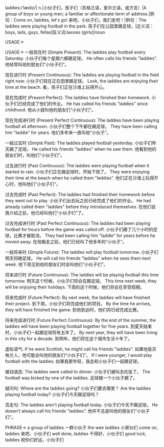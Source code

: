 laddies:/ˈlædiz/| n.|小伙子们，孩子们（苏格兰语，爱尔兰语，或方言）|A group of boys or young men; a familiar or affectionate term of address.|例句：Come on, laddies, let's go! 来吧，小伙子们，我们走吧！|例句：The laddies were playing football in the park. 孩子们在公园里踢足球。|近义词：boys, lads, guys, fellas|反义词:lassies (girls)|noun

USAGE->

USAGE->
一般现在时 (Simple Present):
The laddies play football every Saturday.  小伙子们每个星期六都踢足球。
He often calls his friends "laddies". 他经常叫他的朋友们“小伙子们”。

现在进行时 (Present Continuous):
The laddies are playing football in the field right now. 小伙子们现在正在田里踢足球。
Look, the laddies are enjoying their time at the beach. 看，孩子们正在沙滩上玩得开心。

现在完成时 (Present Perfect):
The laddies have finished their homework. 小伙子们已经完成了他们的作业。
He has called his friends "laddies" since childhood.  他从小就叫他的朋友们“小伙子们”。


现在完成进行时 (Present Perfect Continuous):
The laddies have been playing football all afternoon.  小伙子们整个下午都在踢足球。
They have been calling him "laddie" for years. 他们多年来一直叫他“小伙子”。

一般过去时 (Simple Past):
The laddies played football yesterday.  小伙子们昨天踢了足球。
He called his friends "laddies" when he saw them. 他看到他的朋友们时，叫他们“小伙子们”。

过去进行时 (Past Continuous):
The laddies were playing football when it started to rain. 小伙子们正在踢足球时，开始下雨了。
They were enjoying their time at the beach when he called them "laddies". 他们正在沙滩上玩得开心时，他叫他们“小伙子们”。

过去完成时 (Past Perfect):
The laddies had finished their homework before they went out to play. 小伙子们出去玩之前已经完成了他们的作业。
He had already called them "laddies" before they introduced themselves. 在他们自我介绍之前，他已经叫他们“小伙子们”了。

过去完成进行时 (Past Perfect Continuous):
The laddies had been playing football for hours before the game was called off.  小伙子们踢了几个小时的足球，比赛才被取消。
They had been calling him "laddie" for years before he moved away.  在他搬走之前，他们已经叫了他多年的“小伙子”。

一般将来时 (Simple Future):
The laddies will play football tomorrow.  小伙子们明天将踢足球。
He will call his friends "laddies" when he sees them next week. 他下周见到他的朋友们时会叫他们“小伙子们”。

将来进行时 (Future Continuous):
The laddies will be playing football this time tomorrow. 明天这个时候，小伙子们将会在踢足球。
This time next week, they will be enjoying their holidays. 下周的这个时候，他们将会在享受假期。


将来完成时 (Future Perfect):
By next week, the laddies will have finished their project. 到下周，小伙子们将完成他们的项目。
By the time he arrives, they will have finished the game.  到他到达时，他们将已经完成比赛。


将来完成进行时 (Future Perfect Continuous):
By the end of the summer, the laddies will have been playing football together for five years. 到夏天结束时，小伙子们一起踢足球将有五年了。
By next year, they will have been living in this city for a decade. 到明年，他们将在这个城市生活十年了。

虚拟语气:
If he were Scottish, he might call his friends "laddies". 如果他是苏格兰人，他可能会叫他的朋友们“小伙子们”。
If I were younger, I would play football with the laddies. 如果我更年轻，我会和小伙子们一起踢足球。

被动语态:
The laddies were called to dinner. 小伙子们被叫去吃饭了。
The football was kicked by one of the laddies. 足球被一个小伙子踢了。

疑问句:
Where are the laddies going? 小伙子们要去哪里？
Are the laddies playing football today? 小伙子们今天踢足球吗？

否定句:
The laddies aren't playing football today. 小伙子们今天不踢足球。
He doesn't always call his friends "laddies". 他并不总是叫他的朋友们“小伙子们”。


PHRASE->
a group of laddies 一群小伙子
the wee laddies 小家伙们
come on, laddies 来吧，小伙子们
well done, laddies 干得好，小伙子们
good luck, laddies 祝你们好运，小伙子们
